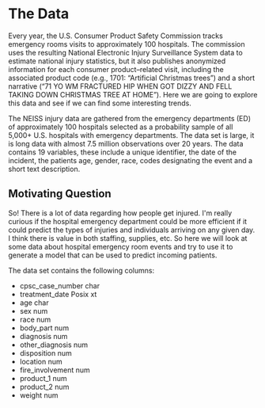 # The Data

Every year, the U.S. Consumer Product Safety Commission tracks emergency rooms visits to approximately 100 hospitals. The commission uses the resulting National Electronic Injury Surveillance System data to estimate national injury statistics, but it also publishes anonymized information for each consumer product–related visit, including the associated product code (e.g., 1701: “Artificial Christmas trees”) and a short narrative (“71 YO WM FRACTURED HIP WHEN GOT DIZZY AND FELL TAKING DOWN CHRISTMAS TREE AT HOME”). Here we are going to explore this data and see if we can find some interesting trends.

The NEISS injury data are gathered from the emergency departments (ED) of approximately 100 hospitals selected as a probability sample of all 5,000+ U.S. hospitals with emergency departments. The data set is large, it is long data with almost 7.5 million observations over 20 years. The data contains 19 variables, these include a unique identifier, the date of the incident, the patients age, gender, race, codes designating the event and a short text description. 

## Motivating Question

So! There is a lot of data regarding how people get injured. I'm really curious if the hospital emergency department could be more efficient if it could predict the types of injuries and individuals arriving on any given day. I think there is value in both staffing, supplies, etc. So here we will look at some data about hospital emergency room events and try to use it to generate a model that can be used to predict incoming patients.

The data set contains the following columns:

- cpsc_case_number char
- treatment_date   Posix xt
- age              char
- sex              num
- race             num
- body_part        num
- diagnosis        num
- other_diagnosis  num
- disposition      num
- location         num
- fire_involvement num
- product_1        num
- product_2        num
- weight           num
